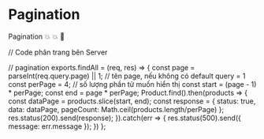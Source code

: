 # Pagination
Pagination :boom: :boom: :rocket:


// Code phân trang bên Server

// pagination
exports.findAll = (req, res) => {
    const page = parseInt(req.query.page) || 1; // tên page, nếu không có default query = 1
    const perPage = 4; // số lượng phần tử muốn hiển thị
    const start = (page - 1) * perPage;
    const end = page * perPage;
    Product.find().then(products => {
        const dataPage = products.slice(start, end);
        const response = { status: true, data: dataPage, pageCount: Math.ceil(products.length/perPage) };
        res.status(200).send(response);
    }).catch(err => {
        res.status(500).send({ message: err.message });
    })
};
